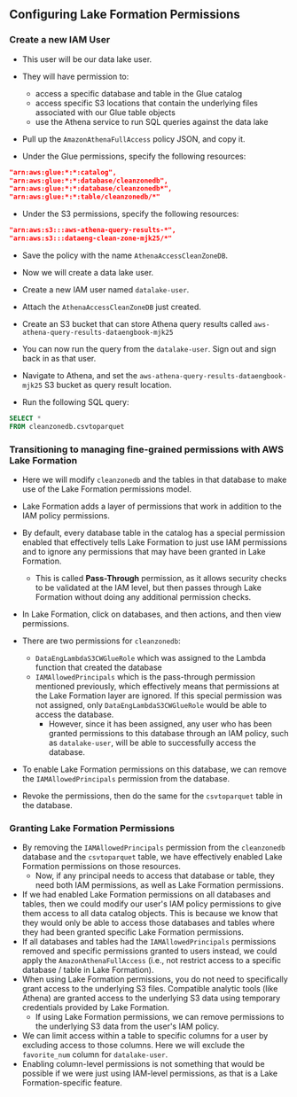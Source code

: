 <h2>Configuring Lake Formation Permissions</h2>

<h3>Create a new IAM User</h3>

* This user will be our data lake user.
* They will have permission to:
  * access a specific database and table in the Glue catalog
  * access specific S3 locations that contain the underlying files associated with our Glue table objects
  * use the Athena service to run SQL queries against the data lake

* Pull up the `AmazonAthenaFullAccess` policy JSON, and copy it.
* Under the Glue permissions, specify the following resources:

```json
"arn:aws:glue:*:*:catalog",
"arn:aws:glue:*:*:database/cleanzonedb",
"arn:aws:glue:*:*:database/cleanzonedb*",
"arn:aws:glue:*:*:table/cleanzonedb/*"
```

* Under the S3 permissions, specify the following resources:

```json
"arn:aws:s3:::aws-athena-query-results-*",
"arn:aws:s3:::dataeng-clean-zone-mjk25/*"
```

* Save the policy with the name `AthenaAccessCleanZoneDB`.

* Now we will create a data lake user.
* Create a new IAM user named `datalake-user`.
* Attach the `AthenaAccessCleanZoneDB` just created.
* Create an S3 bucket that can store Athena query results called `aws-athena-query-results-dataengbook-mjk25`


* You can now run the query from the `datalake-user`. Sign out and sign back in as that user.
* Navigate to Athena, and set the `aws-athena-query-results-dataengbook-mjk25` S3 bucket as query result location.
* Run the following SQL query:

```sql
SELECT *
FROM cleanzonedb.csvtoparquet
```

<h3>Transitioning to managing fine-grained permissions with AWS Lake Formation</h3>

* Here we will modify `cleanzonedb` and the tables in that database to make use of the Lake Formation permissions model.
* Lake Formation adds a layer of permissions that work in addition to the IAM policy permissions.
* By default, every database table in the catalog has a special permission enabled that effectively tells Lake 
  Formation to just use IAM permissions and to ignore any permissions that may have been granted in Lake Formation.
  * This is called <b>Pass-Through</b> permission, as it allows security checks to be validated at the IAM level, 
    but then passes through Lake Formation without doing any additional permission checks.


* In Lake Formation, click on databases, and then actions, and then view permissions.
* There are two permissions for `cleanzonedb`:
  * `DataEngLambdaS3CWGlueRole` which was assigned to the Lambda function that created the database
  * `IAMAllowedPrincipals` which is the pass-through permission mentioned previously, which effectively means that 
    permissions at the Lake Formation layer are ignored. If this special permission was not assigned, only 
    `DataEngLambdaS3CWGlueRole` would be able to access the database.
    * However, since it has been assigned, any user who has been granted permissions to this database through an IAM 
      policy, such as `datalake-user`, will be able to successfully access the database.
* To enable Lake Formation permissions on this database, we can remove the `IAMAllowedPrincipals` permission from 
  the database.
* Revoke the permissions, then do the same for the `csvtoparquet` table in the database.

<h3>Granting Lake Formation Permissions</h3>

* By removing the `IAMAllowedPrincipals` permission from the `cleanzonedb` database and the `csvtoparquet` table, we 
  have effectively enabled Lake Formation permissions on those resources.
  * Now, if any principal needs to access that database or table, they need both IAM permissions, as well as Lake 
    Formation permissions.
* If we had enabled Lake Formation permissions on all databases and tables, then we could modify our user's IAM 
  policy permissions to give them access to all data catalog objects. This is because we know that they would only 
  be able to access those databases and tables where they had been granted specific Lake Formation permissions.
* If all databases and tables had the `IAMAllowedPrincipals` permissions removed and specific permissions granted to 
  users instead, we could apply the `AmazonAthenaFullAccess` (i.e., not restrict access to a specific database / 
  table in Lake Formation).
* When using Lake Formation permissions, you do not need to specifically grant access to the underlying S3 files. 
  Compatible analytic tools (like Athena) are granted access to the underlying S3 data using temporary credentials 
  provided by Lake Formation.
  * If using Lake Formation permissions, we can remove permissions to the underlying S3 data from the user's IAM 
    policy.
* We can limit access within a table to specific columns for a user by excluding access to those columns. Here we 
  will exclude the `favorite_num` column for `datalake-user`.
* Enabling column-level permissions is not something that would be possible if we were just using IAM-level 
  permissions, as that is a Lake Formation-specific feature.
